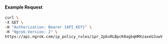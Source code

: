 <!-- Code generated for API Clients. DO NOT EDIT. -->

#### Example Request

```bash
curl \
-X GET \
-H "Authorization: Bearer {API_KEY}" \
-H "Ngrok-Version: 2" \
https://api.ngrok.com/ip_policy_rules/ipr_2pbvRLBpcK0agbqHMXzaxeUJuwV
```
